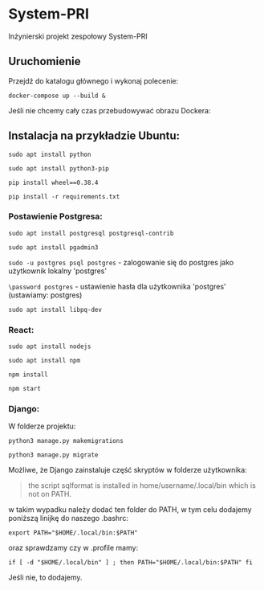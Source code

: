 # System-PRI

Inżynierski projekt zespołowy System-PRI

## Uruchomienie

Przejdź do katalogu głównego i wykonaj polecenie:

`docker-compose up --build &`

Jeśli nie chcemy cały czas przebudowywać obrazu Dockera:

## Instalacja na przykładzie Ubuntu:

`sudo apt install python`

`sudo apt install python3-pip`

`pip install wheel==0.38.4`

`pip install -r requirements.txt`

### Postawienie Postgresa:

`sudo apt install postgresql postgresql-contrib`

`sudo apt install pgadmin3`

`sudo -u postgres psql postgres` - zalogowanie się do postgres jako użytkownik lokalny 'postgres'

`\password postgres` - ustawienie hasła dla użytkownika 'postgres' (ustawiamy: postgres)

`sudo apt install libpq-dev`

### React:

`sudo apt install nodejs`

`sudo apt install npm`

`npm install`

`npm start`

### Django:

W folderze projektu:

`python3 manage.py makemigrations`

`python3 manage.py migrate`

Możliwe, że Django zainstaluje część skryptów w folderze użytkownika:

>the script sqlformat is installed in home/username/.local/bin which is not on PATH.

w takim wypadku należy dodać ten folder do PATH, w tym celu dodajemy poniższą linijkę do naszego .bashrc:

`export PATH="$HOME/.local/bin:$PATH"`

oraz sprawdzamy czy w .profile mamy:

`if [ -d "$HOME/.local/bin" ] ; then
    PATH="$HOME/.local/bin:$PATH"
fi`

Jeśli nie, to dodajemy.